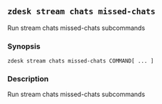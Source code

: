 ## `zdesk stream chats missed-chats`

Run stream chats missed-chats subcommands

### Synopsis

    zdesk stream chats missed-chats COMMAND[ ... ]

### Description

Run stream chats missed-chats subcommands

